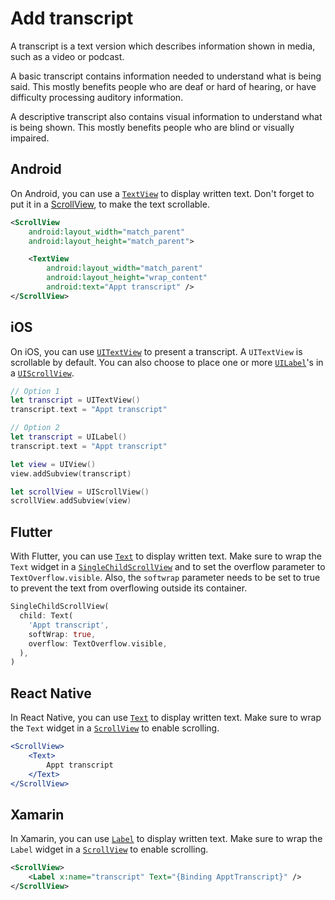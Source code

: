# Add transcript

A transcript is a text version which describes information shown in media, such as a video or podcast.

A basic transcript contains information needed to understand what is being said. This mostly benefits people who are deaf or hard of hearing, or have difficulty processing auditory information.

A descriptive transcript also contains visual information to understand what is being shown. This mostly benefits people who are blind or visually impaired.

## Android

On Android, you can use a [`TextView`](https://developer.android.com/reference/android/widget/TextView) to display written text. Don't forget to put it in a [ScrollView](https://developer.android.com/reference/android/widget/ScrollView), to make the text scrollable.

```xml
<ScrollView
    android:layout_width="match_parent"
    android:layout_height="match_parent">

    <TextView
        android:layout_width="match_parent"
        android:layout_height="wrap_content"
        android:text="Appt transcript" />
</ScrollView>
```

## iOS

On iOS, you can use [`UITextView`](https://developer.apple.com/documentation/uikit/uitextview) to present a transcript. A `UITextView` is scrollable by default. You can also choose to place one or more [`UILabel`](https://developer.apple.com/documentation/uikit/uilabel)'s in a [`UIScrollView`](https://developer.apple.com/documentation/uikit/uiscrollview).

```swift
// Option 1
let transcript = UITextView()
transcript.text = "Appt transcript"

// Option 2
let transcript = UILabel()
transcript.text = "Appt transcript"

let view = UIView()
view.addSubview(transcript)

let scrollView = UIScrollView()
scrollView.addSubview(view)
```

## Flutter

With Flutter, you can use [`Text`](https://api.flutter.dev/flutter/widgets/Text-class.html) to display written text. Make sure to wrap the `Text` widget in a [`SingleChildScrollView`](https://api.flutter.dev/flutter/widgets/SingleChildScrollView-class.html) and to set the overflow parameter to `TextOverflow.visible`. Also, the `softwrap` parameter needs to be set to true to prevent the text from overflowing outside its container.

```dart
SingleChildScrollView(
  child: Text(
    'Appt transcript',
    softWrap: true,
    overflow: TextOverflow.visible,
  ),
)
```

## React Native

In React Native, you can use [`Text`](https://reactnative.dev/docs/text) to display written text. Make sure to wrap the `Text` widget in a [`ScrollView`](https://reactnative.dev/docs/scrollview) to enable scrolling.

```jsx
<ScrollView>
    <Text>
        Appt transcript
    </Text>
</ScrollView>
```

## Xamarin

In Xamarin, you can use [`Label`](https://docs.microsoft.com/en-us/dotnet/api/xamarin.forms.label?view=xamarin-forms) to display written text. Make sure to wrap the `Label` widget in a [`ScrollView`](https://docs.microsoft.com/en-us/dotnet/api/xamarin.forms.scrollview?view=xamarin-forms) to enable scrolling.

```xml
<ScrollView>
    <Label x:name="transcript" Text="{Binding ApptTranscript}" />
</ScrollView>
```
